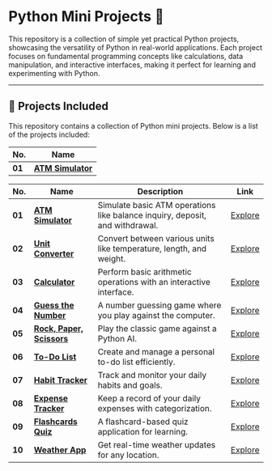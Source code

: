 # Python Mini Projects 🚀

This repository is a collection of simple yet practical Python projects, showcasing the versatility of Python in real-world applications. Each project focuses on fundamental programming concepts like calculations, data manipulation, and interactive interfaces, making it perfect for learning and experimenting with Python.

---

## 🌟 Projects Included
This repository contains a collection of Python mini projects. Below is a list of the projects included:

| **No.** | **Name** | 
| ------- | -------- | 
|	**01**	| **[ATM Simulator](https://github.com/ShravanDalavi/Simple-Python-Mini-Projects/tree/main/ATM%20Simulator)** |


| **No.** | **Name** | **Description** | **Link** |  
| ------- | -------- | --------------- | -------- |  
| **01**  | **[ATM Simulator](https://github.com/ShravanDalavi/Simple-Python-Mini-Projects/tree/main/ATM%20Simulator)** | Simulate basic ATM operations like balance inquiry, deposit, and withdrawal. | [Explore](https://github.com/ShravanDalavi/Simple-Python-Mini-Projects/tree/main/ATM%20Simulator) |  
| **02**  | **[Unit Converter](https://github.com/ShravanDalavi/Simple-Python-Mini-Projects/tree/main/Unit%20Converter)** | Convert between various units like temperature, length, and weight. | [Explore](https://github.com/ShravanDalavi/Simple-Python-Mini-Projects/tree/main/Unit%20Converter) |  
| **03**  | **[Calculator](https://github.com/ShravanDalavi/Simple-Python-Mini-Projects/tree/main/Calculator)** | Perform basic arithmetic operations with an interactive interface. | [Explore](https://github.com/ShravanDalavi/Simple-Python-Mini-Projects/tree/main/Calculator) |  
| **04**  | **[Guess the Number](https://github.com/ShravanDalavi/Simple-Python-Mini-Projects/tree/main/Guess%20the%20Number)** | A number guessing game where you play against the computer. | [Explore](https://github.com/ShravanDalavi/Simple-Python-Mini-Projects/tree/main/Guess%20the%20Number) |  
| **05**  | **[Rock, Paper, Scissors](https://github.com/ShravanDalavi/Simple-Python-Mini-Projects/tree/main/Rock%20Paper%20Scissors)** | Play the classic game against a Python AI. | [Explore](https://github.com/ShravanDalavi/Simple-Python-Mini-Projects/tree/main/Rock%20Paper%20Scissors) |  
| **06**  | **[To-Do List](https://github.com/ShravanDalavi/Simple-Python-Mini-Projects/tree/main/To-Do%20List)** | Create and manage a personal to-do list efficiently. | [Explore](https://github.com/ShravanDalavi/Simple-Python-Mini-Projects/tree/main/To-Do%20List) |  
| **07**  | **[Habit Tracker](https://github.com/ShravanDalavi/Simple-Python-Mini-Projects/tree/main/Habit%20Tracker)** | Track and monitor your daily habits and goals. | [Explore](https://github.com/ShravanDalavi/Simple-Python-Mini-Projects/tree/main/Habit%20Tracker) |  
| **08**  | **[Expense Tracker](https://github.com/ShravanDalavi/Simple-Python-Mini-Projects/tree/main/Expense%20Tracker)** | Keep a record of your daily expenses with categorization. | [Explore](https://github.com/ShravanDalavi/Simple-Python-Mini-Projects/tree/main/Expense%20Tracker) |  
| **09**  | **[Flashcards Quiz](https://github.com/ShravanDalavi/Simple-Python-Mini-Projects/tree/main/Flashcards%20Quiz)** | A flashcard-based quiz application for learning. | [Explore](https://github.com/ShravanDalavi/Simple-Python-Mini-Projects/tree/main/Flashcards%20Quiz) |  
| **10**  | **[Weather App](https://github.com/ShravanDalavi/Simple-Python-Mini-Projects/tree/main/Weather%20App)** | Get real-time weather updates for any location. | [Explore](https://github.com/ShravanDalavi/Simple-Python-Mini-Projects/tree/main/Weather%20App) |  

